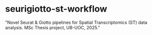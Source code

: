# seurigiotto-st-workflow
"Novel Seurat &amp; Giotto pipelines for Spatial Transcriptomics (ST) data analysis. MSc Thesis project, UB-UOC, 2025."
